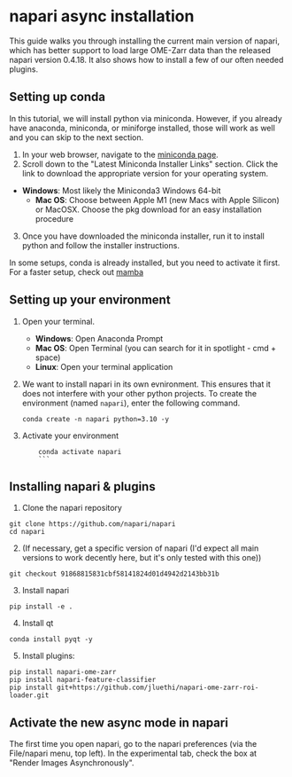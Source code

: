# napari async installation

This guide walks you through installing the current main version of napari, which has better support to load large OME-Zarr data than the released napari version 0.4.18.
It also shows how to install a few of our often needed plugins.

## Setting up conda

In this tutorial, we will install python via miniconda. However, if you already have anaconda, miniconda, or miniforge installed, those will work as well and you can skip to the next section.

1. In your web browser, navigate to the [miniconda page](https://docs.conda.io/en/latest/miniconda.html).
2. Scroll down to the "Latest Miniconda Installer Links" section. Click the link to download the appropriate version for your operating system.
  - **Windows**: Most likely the Miniconda3 Windows 64-bit  
	- **Mac OS**: Choose between Apple M1 (new Macs with Apple Silicon) or MacOSX. Choose the pkg download for an easy installation procedure  
3. Once you have downloaded the miniconda installer, run it to install python and follow the installer instructions.

In some setups, conda is already installed, but you need to activate it first.
For a faster setup, check out [mamba](https://mamba.readthedocs.io/en/latest/user_guide/micromamba.html)

## Setting up your environment
1. Open your terminal.
	- **Windows**: Open Anaconda Prompt
	- **Mac OS**: Open Terminal (you can search for it in spotlight - cmd + space)
	- **Linux**: Open your terminal application

2. We want to install napari in its own evnironment. This ensures that it does not interfere with your other python projects. To create the environment (named `napari`), enter the following command.

	```
	conda create -n napari python=3.10 -y
	```

3. Activate your environment

   	```
    	conda activate napari
    	```

## Installing napari & plugins
1. Clone the napari repository

```
git clone https://github.com/napari/napari
cd napari
```

2. (If necessary, get a specific version of napari (I'd expect all main versions to work decently here, but it's only tested with this one))

```
git checkout 91868815831cbf58141824d01d4942d2143bb31b
```

3. Install napari

```
pip install -e .
```

4. Install qt

```
conda install pyqt -y
```

5. Install plugins:

```
pip install napari-ome-zarr
pip install napari-feature-classifier
pip install git+https://github.com/jluethi/napari-ome-zarr-roi-loader.git
```

## Activate the new async mode in napari
The first time you open napari, go to the napari preferences (via the File/napari menu, top left). In the experimental tab, check the box at "Render Images Asynchronously".



